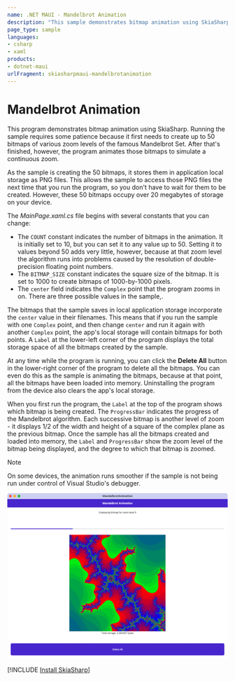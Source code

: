 ```yaml
---
name: .NET MAUI - Mandelbrot Animation
description: "This sample demonstrates bitmap animation using SkiaSharp."
page_type: sample
languages:
- csharp
- xaml
products:
- dotnet-maui
urlFragment: skiasharpmaui-mandelbrotanimation
---
```


# Mandelbrot Animation

This program demonstrates bitmap animation using SkiaSharp. Running the sample requires some patience because it first needs to create up to 50 bitmaps of various zoom levels of the famous Mandelbrot Set. After that's finished, however, the program animates those bitmaps to simulate a continuous zoom.

As the sample is creating the 50 bitmaps, it stores them in application local storage as PNG files. This allows the sample to access those PNG files the next time that you run the program, so you don't have to wait for them to be created. However, these 50 bitmaps occupy over 20 megabytes of storage on your device.

The *MainPage.xaml.cs* file begins with several constants that you can change:

- The `COUNT` constant indicates the number of bitmaps in the animation. It is initially set to 10, but you can set it to any value up to 50. Setting it to values beyond 50 adds very little, however, because at that zoom level the algorithm runs into problems caused by the resolution of double-precision floating point numbers.
- The `BITMAP_SIZE` constant indicates the square size of the bitmap. It is set to 1000 to create bitmaps of 1000-by-1000 pixels.
- The `center` field indicates the `Complex` point that the program zooms in on. There are three possible values in the sample,.

The bitmaps that the sample saves in local application storage incorporate the `center` value in their filenames. This means that if you run the sample with one `Complex` point, and then change `center` and run it again with another `Complex` point, the app's local storage will contain bitmaps for both points. A `Label` at the lower-left corner of the program displays the total storage space of all the bitmaps created by the sample.

At any time while the program is running, you can click the **Delete All** button in the lower-right corner of the program to delete all the bitmaps. You can even do this as the sample is animating the bitmaps, because at that point, all the bitmaps have been loaded into memory. Uninstalling the program from the device also clears the app's local storage.

When you first run the program, the `Label` at the top of the program shows which bitmap is being created. The `ProgressBar` indicates the progress of the Mandelbrot algorithm. Each successive bitmap is another level of zoom - it displays 1/2 of the width and height of a square of the complex plane as the previous bitmap. Once the sample has all the bitmaps created and loaded into memory, the `Label` and `ProgressBar` show the zoom level of the bitmap being displayed, and the degree to which that bitmap is zoomed.

> [!NOTE]
> On some devices, the animation runs smoother if the sample is not being run under control of Visual Studio's debugger.

![Mandelbrot Animation application screenshot](Screenshots/MandelbrotAnimation.png "Mandelbrot Animation application screenshot")

[!INCLUDE [Install SkiaSharp](../includes/install-skiasharp.md)]
